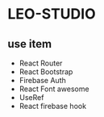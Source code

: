 # LEO-STUDIO

## use item
* React Router
* React Bootstrap
* Firebase Auth
* React Font awesome
* UseRef
* React firebase hook